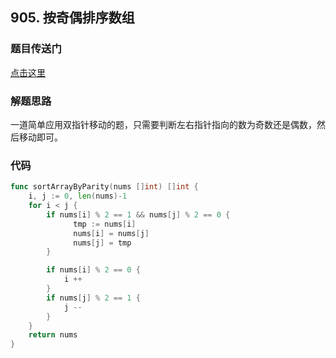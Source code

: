 ## 905. 按奇偶排序数组

### 题目传送门

[点击这里](https://leetcode-cn.com/problems/sort-array-by-parity/)

### 解题思路

一道简单应用双指针移动的题，只需要判断左右指针指向的数为奇数还是偶数，然后移动即可。

### 代码

```go
func sortArrayByParity(nums []int) []int {
    i, j := 0, len(nums)-1
    for i < j {
        if nums[i] % 2 == 1 && nums[j] % 2 == 0 {
              tmp := nums[i]
              nums[i] = nums[j]
              nums[j] = tmp  
        }

        if nums[i] % 2 == 0 {
            i ++
        }
        if nums[j] % 2 == 1 {
            j --
        }
    }
    return nums
}

```